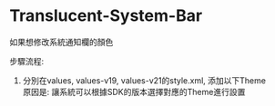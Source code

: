 # Translucent-System-Bar
如果想修改系統通知欄的顏色

步驟流程:
1. 分別在values, values-v19, values-v21的style.xml, 添加以下Theme  
原因是: 讓系統可以根據SDK的版本選擇對應的Theme進行設置
